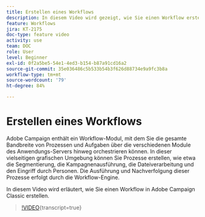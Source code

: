 ```yaml
---
title: Erstellen eines Workflows
description: In diesem Video wird gezeigt, wie Sie einen Workflow erstellen.
feature: Workflows
jira: KT-2175
doc-type: feature video
activity: use
team: DOC
role: User
level: Beginner
exl-id: 0f2a5be5-54e1-4ed3-b154-b87a91cd16a2
source-git-commit: 35e036486c5b533b54b3f626d88734e9a9fc3b8a
workflow-type: tm+mt
source-wordcount: '79'
ht-degree: 84%

---
```


# Erstellen eines Workflows

Adobe Campaign enthält ein Workflow-Modul, mit dem Sie die gesamte Bandbreite von Prozessen und Aufgaben über die verschiedenen Module des Anwendungs-Servers hinweg orchestrieren können. In dieser vielseitigen grafischen Umgebung können Sie Prozesse erstellen, wie etwa die Segmentierung, die Kampagnenausführung, die Dateiverarbeitung und den Eingriff durch Personen. Die Ausführung und Nachverfolgung dieser Prozesse erfolgt durch die Workflow-Engine.

In diesem Video wird erläutert, wie Sie einen Workflow in Adobe Campaign Classic erstellen.

>[!VIDEO](https://video.tv.adobe.com/v/25559?quality=12&learn=on){transcript=true}
